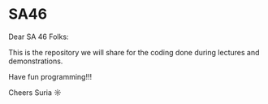 # SA46

Dear SA 46 Folks:

This is the repository we will share for the coding done during lectures and demonstrations.

Have fun programming!!!

Cheers
Suria
☼
